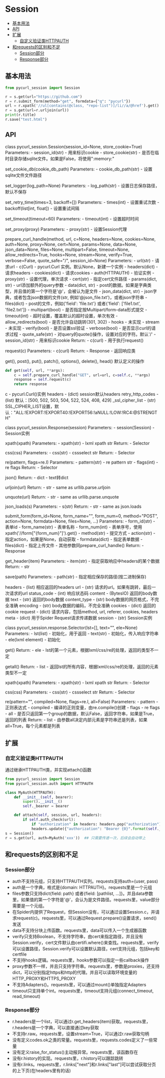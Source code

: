 # Session

- [基本用法](#基本用法)
- [API](#API)
- [扩展](#扩展)
    - [自定义验证类HTTPAUTH](#自定义验证类HTTPAUTH)
- [和requests的区别和不足](#和requests的区别和不足)
    - [Session部分](#Session部分)
    - [Response部分](#Response部分)

## 基本用法
```python
from pycurl_session import Session

r = s.get(url="https://github.com")
r = r.submit_form(method="get", formdata={"q": "pycurl"})
url = r.xpath('//ul[contains(@class, "repo-list")]/li//a/@href').get()
r = s.get(url=r.urljoin(url))
print(r.title)
r.save("test.html")
```

## API
class pycurl_session.Session(session_id=None, store_cookie=True) 
    Parameters: 
        - session_id(str) - 用来标识cookie 
        - store_cookie(str) - 是否在临时目录存储sqlite文件。如果是False，将使用":memory:" 

set_cookie_db(cookie_db_path) 
    Parameters: 
        - cookie_db_path(str) - 设置sqlite文件文件路径 

set_logger(log_path=None) 
    Parameters: 
        - log_path(str) - 设置日志保存路径，默认不保存 

set_retry_time(times=3, backoff=[]) 
    Parameters: 
        - times(int) - 设置重试次数 
        - backoff(list[int, float]) - 设置重试间隔 

set_timeout(timeout=60) 
    Parameters: 
        - timeout(int) - 设置超时时间 

set_proxy(proxy) 
    Parameters: 
        - proxy(str) - 设置Session代理 

prepare_curl_handle(method, url, c=None, 
        headers=None, cookies=None, auth=None, proxy=None, cert=None, 
        params=None, data=None, json_data=None, files=None, multipart=False, 
        timeout=None, allow_redirects=True, 
        hooks=None, stream=None, verify=True, verbose=False, quote_safe="/", 
        session_id=None) 
    Parameters: 
        - url(str) - 请求url 
        - c(Curl) - pycurl.Curl 实例。默认None，新建一个实例 
        - headers(dict) - 请求headers 
        - cookies(dict) - 请求cookies 
        - auth(HTTPAUTH) - 验证实例 
        - proxy(str) - 设置代理，单次请求 
        - cert(str) - 指定cert文件路径 
        - params(dict, str) - url添加额外的query参数 
        - data(dict, str) - post的数据。如果是字典类型，并且值的第一个字符是'@'，会被认为是文件 
        - json_data(dict, str) - json字典，或者包含json数据的文件(str, 例如'@json_file.txt')，或者json字符串 
        - files(dict) - post的文件，例如{'field': 'file.txt'} 或者{'field': ['file1.txt', 'file2.txt']} 
        - multipart(bool) - 是否指定按Multipart/form-data形式提交 
        - timeout(int) - 超时设置，覆盖默认的超时设置，单次有效 
        - allow_redirects(bool) - 是否允许自动跳转(301, 302) 
        - hooks - 未实现 
        - stream - 未实现 
        - verify(bool) - 是否设置ssl验证 
        - verbose(bool) - 是否显示curl的请求过程 
        - quote_safe(str) - 对query的quote()操作，设置对应的字符。默认'/' 
        - session_id(str) - 用来标识cookie 
    Return: 
        - c(curl) - 用于执行request() 

request(c) 
    Parameters: 
        - c(curl) 
    Return: 
        - Response - 返回响应类 

get(), post(), put(), patch(), options(), delete(), head() 
    默认定义的操作 
```python
def get(self, url, **args):
    c = self.prepare_curl_handle("GET", url=url, c=self.c, **args)
    response = self.request(c)
    return response
```

c - pycurl.Curl()实例 
headers - (dict) session默认headers 
retry_http_codes - (list) 默认：[500, 502, 503, 504, 522, 524, 408, 429] 
_ssl_cipher_list - (str) SSL_CIPHER_LIST设置，默认："ALL:!EXPORT:!EXPORT40:!EXPORT56:!aNULL:!LOW:!RC4:@STRENGTH" 

class pycurl_session.Response(session) 
    Parameters: 
        - session(Session) - Session实例 

xpath(xpath) 
    Parameters: 
        - xpath(str) - lxml xpath str 
    Return: 
        - Selector 

css(css) 
    Parameters: 
        - css(str) - cssselect str 
    Return: 
        - Selector 

re(pattern, flags=re.I) 
    Parameters: 
        - pattern(str) - re pattern str 
        - flags(int) - re flags 
    Return: 
        - Selector 

json() 
    Return: 
        - dict - text转dict 

urljoin(url) 
    Return: 
        - str - same as urllib.parse.urljoin 

unquote(url) 
    Return: 
        - str - same as urllib.parse.unquote 

json_loads(s) 
    Parameters: 
        - s(str) 
    Return: 
        - str - same as json.loads 

submit_form(form_id=None, form_name="", form_num=0, 
        method="POST", action=None, formdata=None, files=None, 
        ...) 
    Parameters: 
        - form_id(str) - 表单id 
        - form_name(str) - 表单名称 
        - form_num(int) - 表单序号，使用xpath('//form["{form_num}"]').get() 
        - method(str) - 提交方式 
        - action(str) - 指定action，如果是None，自动获取 
        - formdata(dict) - 指定表单数据 
        - files(dict) - 指定上传文件 
        - 其他参数同prepare_curl_handle() 
    Return: 
        - Response 

get_header(item) 
    Parameters: 
        - item(str) - 指定获取响应中headers的某个数据 
    Return: 
        - str 

save(path) 
    Parameters: 
        - path(str) - 指定相应保存的路径(按二进制保存) 

headers - (list) 相应返回的headers 
url - (str) 请求的url。如果有跳转，最后一次请求的url 
status_code - (int) 响应状态码 
content - (BytesIO) 返回的body数据 
text - (str) 返回的body数据 
content_type - (str) body数据的网页格式，不完全准确 
encoding - (str) body数据的编码，不完全准确 
cookies - (dict) 返回的cookie 
request - (dict) 请求内容，包括method, url, referer, cookies, headers 
meta - (dict) 用于Spider Request请求传递数据 
session - (str) Session实例 


class pycurl_session.response.Selector(lst=[], text="", ele=None) 
    Parameters: 
        - lst(list) - 初始化，用于返回 
        - text(str) - 初始化，传入响应字符串 
        - ele(lxml element) - 初始化 

get() 
    Return: 
        - ele - lst的第一个元素，根据lxml/css/re的处理，返回的类型不一定 

getall() 
    Return: 
        - list - 返回lst的所有内容，根据lxml/css/re的处理，返回的元素类型不一定 

xpath(xpath) 
    Parameters: 
        - xpath(str) - lxml xpath str 
    Return: 
        - Selector 

css(css) 
    Parameters: 
        - css(str) - cssselect str 
    Return: 
        - Selector 

re(pattern="", compiled=None, flags=re.I, all=False) 
    Parameters: 
        - pattern - 正则表达式 
        - compiled - 编译的正则变量，由re.compile()创建 
        - flags - re flags 
        - all - 是否只返回第一个group的数据，默认False，返回字符串，如果是True，返回的列表 
    Return: 
        - list - 由参数all决定内部元素是字符串还是列表，如果all=True，每个元素都是列表 


## 扩展
### 自定义验证类HTTPAUTH
通过继承HTTPAUTH类，并实现attach()函数
```python
from pycurl_session import Session
from pycurl_session.auth import HTTPAUTH

class MyAuth(HTTPAUTH):
    def __init__(self, bearer):
        super().__init__()
        self._bearer = bearer

    def attach(self, session, url, headers):
        if self.auth_check(url):
            if "authorization" in headers: headers.pop("authorization")
            headers.update({"authorization": "Bearer {0}".format(self._bearer)})
s = Session()
r = s.get(url, auth=MyAuth('xxx'))  ## 只需要传递一次，后续会自动带上
```

## 和requests的区别和不足
### Session部分
- auth不支持元组，只支持HTTPAUTH实列。requests支持auth=(user, pass)
- auth是一个字典，格式是{domain: HTTPAUTH}。requests里是一个元组
- files参数只支持dict{field: path} 或者{field: [pathlist, ...]}。并且data参数里，如果值的第一个字符是'@'，会认为是文件路径。requests里，value部分需要是一个元组。
- 在Spider内提供了Request，但Session没有，可以通过设置Session.c，并请求request(c)。requests里，可以通过Request.prepare()设置请求，send()发送
- data不支持分块上传函数。requests里，data可以传入一个生成器函数
- verify只支持Boolean，不支持字符串，由cert来指定路径，并且没有Session.verify，cert文件默认由certifi.where()来查找。requests里，verify可以设置路径，Session.verify可以设置默认路径，cert支持元组，包括key和certfile
- 不支持hooks逻辑。requests里，hooks参数可以指定一些callback操作
- proxy参数不一样，并且只支持字符串。requests里，参数是proxies，还支持dict，可以分别指定https和http的代理。并且可以读取环境变量的HTTP_PROXY和HTTPS_PROXY
- 不支持Adapters()。requests里，可以通过mount()单独指定Adapters
- timeout只支持单个int。requests里，timeout支持元组(connect_timeout, read_timeout)

### Response部分
- r.headers是一个list，可以通过r.get_headers(item)获取。requests里，r.headers是一个字典，可以直接通过key获取
- 不支持r.raw。requests里，设置stream=True，可以通过r.raw获取句柄
- 没有定义codes.ok之类的常量。requests里，requests.codes定义了一些常量
- 没有定义raise_for_status()主动报异常。requests里，该函数存在
- 没有r.history的实现。requests里，r.history可以跟踪跳转
- 没有r.links。requests里，r.links["next"]和r.links["last"]可以尝试获取分页的上下页(在headers里有的话)
